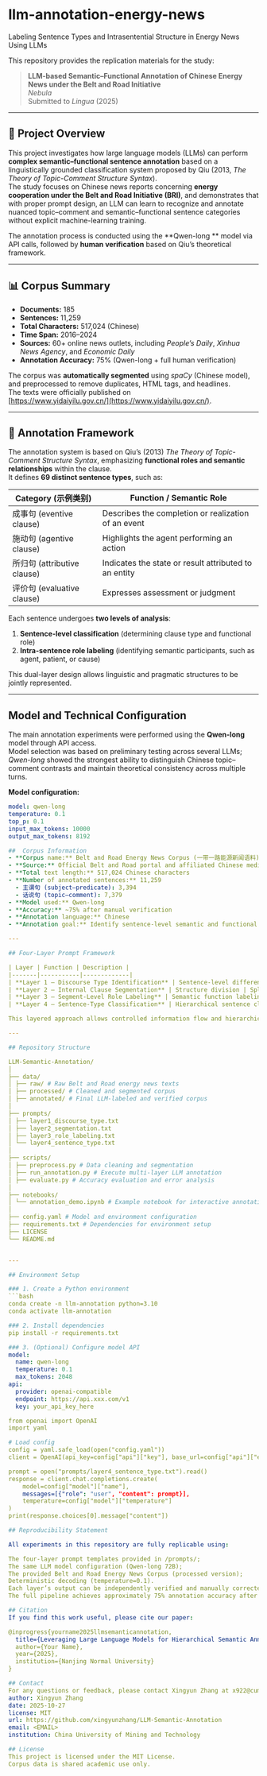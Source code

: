 # llm-annotation-energy-news
Labeling Sentence Types and  Intrasentential Structure in Energy News Using LLMs


This repository provides the replication materials for the study:

> **LLM-based Semantic–Functional Annotation of Chinese Energy News under the Belt and Road Initiative**  
> *Nebula*  
> Submitted to *Lingua* (2025)

---

## 🧩 Project Overview

This project investigates how large language models (LLMs) can perform **complex semantic–functional sentence annotation** 
based on a linguistically grounded classification system proposed by Qiu (2013, *The Theory of Topic-Comment Structure Syntax*).  
The study focuses on Chinese news reports concerning **energy cooperation under the Belt and Road Initiative (BRI)**, 
and demonstrates that with proper prompt design, an LLM can learn to recognize and annotate nuanced topic–comment 
and semantic–functional sentence categories without explicit machine-learning training.

The annotation process is conducted using the **Qwen-long ** model via API calls, followed by **human verification** 
based on Qiu’s theoretical framework.

---

## 📊 Corpus Summary

- **Documents:** 185  
- **Sentences:** 11,259  
- **Total Characters:** 517,024 (Chinese)  
- **Time Span:** 2016–2024  
- **Sources:** 60+ online news outlets, including *People’s Daily*, *Xinhua News Agency*, and *Economic Daily*  
- **Annotation Accuracy:** 75% (Qwen-long + full human verification)  

The corpus was **automatically segmented** using *spaCy* (Chinese model), and preprocessed to remove duplicates, HTML tags, and headlines.  
The texts were officially published on  
[https://www.yidaiyilu.gov.cn/](https://www.yidaiyilu.gov.cn/).

---

## 🧠 Annotation Framework

The annotation system is based on Qiu’s (2013) *The Theory of Topic-Comment Structure Syntax*, emphasizing **functional roles and semantic relationships** 
within the clause.  
It defines **69 distinct sentence types**, such as:

| Category (示例类别) | Function / Semantic Role |
|--------------------|--------------------------|
| 成事句 (eventive clause) | Describes the completion or realization of an event |
| 施动句 (agentive clause) | Highlights the agent performing an action |
| 所归句 (attributive clause) | Indicates the state or result attributed to an entity |
| 评价句 (evaluative clause) | Expresses assessment or judgment |

Each sentence undergoes **two levels of analysis**:  
1. **Sentence-level classification** (determining clause type and functional role)  
2. **Intra-sentence role labeling** (identifying semantic participants, such as agent, patient, or cause)

This dual-layer design allows linguistic and pragmatic structures to be jointly represented.

---

##  Model and Technical Configuration

The main annotation experiments were performed using the **Qwen-long** model through API access.  
Model selection was based on preliminary testing across several LLMs; *Qwen-long* showed the strongest ability to distinguish Chinese topic–comment contrasts and maintain theoretical consistency across multiple turns.

**Model configuration:**

```yaml
model: qwen-long
temperature: 0.1
top_p: 0.1
input_max_tokens: 10000
output_max_tokens: 8192

##  Corpus Information
- **Corpus name:** Belt and Road Energy News Corpus (一带一路能源新闻语料)
- **Source:** Official Belt and Road portal and affiliated Chinese media
- **Total text length:** 517,024 Chinese characters  
- **Number of annotated sentences:** 11,259  
  - 主谓句 (subject–predicate): 3,394  
  - 话说句 (topic–comment): 7,379  
- **Model used:** Qwen-long
- **Accuracy:** ~75% after manual verification  
- **Annotation language:** Chinese  
- **Annotation goal:** Identify sentence-level semantic and functional types within discourse chains.

---

## Four-Layer Prompt Framework

| Layer | Function | Description |
|-------|-----------|-------------|
| **Layer 1 — Discourse Type Identification** | Sentence-level differentiation | Distinguish topic–comment vs. subject–predicate sentences |
| **Layer 2 — Internal Clause Segmentation** | Structure division | Split each sentence into discourse-relevant segments |
| **Layer 3 — Segment-Level Role Labeling** | Semantic function labeling | Label roles such as agent, patient, cause, result, evaluation, etc. |
| **Layer 4 — Sentence-Type Classification** | Hierarchical sentence classification | Assign final class (e.g., 成事句, 致事句, 评价句, etc.) |

This layered approach allows controlled information flow and hierarchical reasoning—**similar to discourse-, syntax-, and word-level augmentations** in dependency-based dialogue models, but adapted for semantic function analysis in Chinese.

---

## Repository Structure

LLM-Semantic-Annotation/
│
├── data/
│ ├── raw/ # Raw Belt and Road energy news texts
│ ├── processed/ # Cleaned and segmented corpus
│ ├── annotated/ # Final LLM-labeled and verified corpus
│
├── prompts/
│ ├── layer1_discourse_type.txt
│ ├── layer2_segmentation.txt
│ ├── layer3_role_labeling.txt
│ └── layer4_sentence_type.txt
│
├── scripts/
│ ├── preprocess.py # Data cleaning and segmentation
│ ├── run_annotation.py # Execute multi-layer LLM annotation
│ ├── evaluate.py # Accuracy evaluation and error analysis
│
├── notebooks/
│ └── annotation_demo.ipynb # Example notebook for interactive annotation
│
├── config.yaml # Model and environment configuration
├── requirements.txt # Dependencies for environment setup
├── LICENSE
└── README.md


---

## Environment Setup

### 1. Create a Python environment
```bash
conda create -n llm-annotation python=3.10
conda activate llm-annotation

### 2. Install dependencies
pip install -r requirements.txt

### 3. (Optional) Configure model API
model:
  name: qwen-long
  temperature: 0.1
  max_tokens: 2048
api:
  provider: openai-compatible
  endpoint: https://api.xxx.com/v1
  key: your_api_key_here

from openai import OpenAI
import yaml

# Load config
config = yaml.safe_load(open("config.yaml"))
client = OpenAI(api_key=config["api"]["key"], base_url=config["api"]["endpoint"])

prompt = open("prompts/layer4_sentence_type.txt").read()
response = client.chat.completions.create(
    model=config["model"]["name"],
    messages=[{"role": "user", "content": prompt}],
    temperature=config["model"]["temperature"]
)
print(response.choices[0].message["content"])

## Reproducibility Statement

All experiments in this repository are fully replicable using:

The four-layer prompt templates provided in /prompts/;
The same LLM model configuration (Qwen-long 72B);
The provided Belt and Road Energy News Corpus (processed version);
Deterministic decoding (temperature=0.1).
Each layer’s output can be independently verified and manually corrected.
The full pipeline achieves approximately 75% annotation accuracy after human verification.

## Citation
If you find this work useful, please cite our paper:

@inprogress{yourname2025llmsemanticannotation,
  title={Leveraging Large Language Models for Hierarchical Semantic Annotation: A Case Study on the Belt and Road Energy News Corpus},
  author={Your Name},
  year={2025},
  institution={Nanjing Normal University}
}

## Contact
For any questions or feedback, please contact Xingyun Zhang at x922@cumt.edu.cn.
author: Xingyun Zhang
date: 2025-10-27
license: MIT
url: https://github.com/xingyunzhang/LLM-Semantic-Annotation
email: <EMAIL>
institution: China University of Mining and Technology

## License
This project is licensed under the MIT License.
Corpus data is shared academic use only.